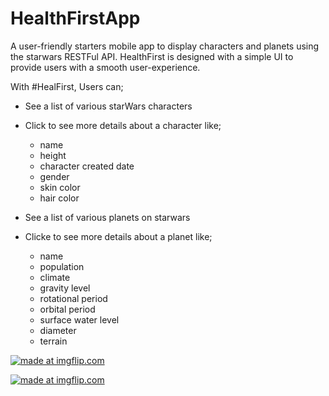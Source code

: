 # HealthFirstApp
A user-friendly starters mobile app to display characters and planets using the starwars RESTFul API. HealthFirst is designed with a simple UI to provide users with a smooth user-experience. 

With #HealFirst, Users can; 
- See a list of various starWars characters 
- Click to see more details about a character like;
    - name 
    - height 
    - character created date 
    - gender 
    - skin color
    - hair color
    
 - See a list of various planets on starwars
 - Clicke to see more details about a planet like;
    - name 
    - population
    - climate 
    - gravity level
    - rotational period
    - orbital period
    - surface water level
    - diameter
    - terrain




<a href="https://imgflip.com/gif/37voie"><img src="https://i.imgflip.com/37voie.gif" title="made at imgflip.com"/></a>

<a href="https://imgflip.com/gif/37vou4"><img src="https://i.imgflip.com/37vou4.gif" title="made at imgflip.com"/></a>

